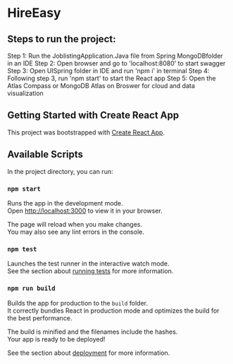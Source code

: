 # HireEasy

## Steps to run the project:
Step 1: Run the JoblistingApplication.Java file from Spring MongoDBfolder in an IDE
Step 2: Open browser and go to 'localhost:8080' to start swagger
Step 3: Open UISpring folder in IDE and run 'npm i' in terminal
Step 4: Following step 3, run 'npm start' to start the React app
Step 5: Open the Atlas Compass or MongoDB Atlas on Broswer for cloud and data visualization

## Getting Started with Create React App

This project was bootstrapped with [Create React App](https://github.com/facebook/create-react-app).

## Available Scripts

In the project directory, you can run:

### `npm start`

Runs the app in the development mode.\
Open [http://localhost:3000](http://localhost:3000) to view it in your browser.

The page will reload when you make changes.\
You may also see any lint errors in the console.

### `npm test`

Launches the test runner in the interactive watch mode.\
See the section about [running tests](https://facebook.github.io/create-react-app/docs/running-tests) for more information.

### `npm run build`

Builds the app for production to the `build` folder.\
It correctly bundles React in production mode and optimizes the build for the best performance.

The build is minified and the filenames include the hashes.\
Your app is ready to be deployed!

See the section about [deployment](https://facebook.github.io/create-react-app/docs/deployment) for more information.

